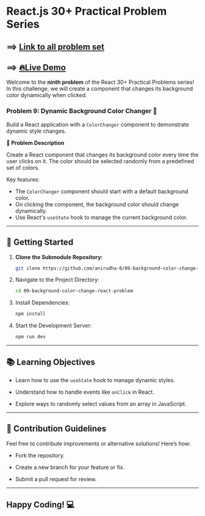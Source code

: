 # React.js 30+ Practical Problem Series

## ==> [Link to all problem set](https://github.com/anirudha-8/react.js-practical-problems.git)

## ==> [🔥Live Demo](https://09-background-color-change-react-problem.vercel.app/)

Welcome to the **ninth problem** of the React 30+ Practical Problems series! In this challenge, we will create a component that changes its background color dynamically when clicked.

### Problem 9: Dynamic Background Color Changer 🎨

Build a React application with a `ColorChanger` component to demonstrate dynamic style changes.

**📝 Problem Description**

Create a React component that changes its background color every time the user clicks on it. The color should be selected randomly from a predefined set of colors.

Key features:

- The `ColorChanger` component should start with a default background color.
- On clicking the component, the background color should change dynamically.
- Use React's `useState` hook to manage the current background color.

---

## 🚀 Getting Started

1. **Clone the Submodule Repository:**

    ```bash
    git clone https://github.com/anirudha-8/09-background-color-change-react-problem.git
    ```

2. Navigate to the Project Directory:

    ```bash
    cd 09-background-color-change-react-problem
    ```

3. Install Dependencies:

    ```bash
    npm install
    ```

4. Start the Development Server:

    ```bash
    npm run dev
    ```

---

## 📚 Learning Objectives

- Learn how to use the `useState` hook to manage dynamic styles.

- Understand how to handle events like `onClick` in React.

- Explore ways to randomly select values from an array in JavaScript.

---

## 🤝 Contribution Guidelines

Feel free to contribute improvements or alternative solutions! Here’s how:

- Fork the repository.

- Create a new branch for your feature or fix.

- Submit a pull request for review.

---

## Happy Coding! 💻
